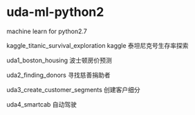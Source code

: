 # uda-ml-python2
machine learn for python2.7

kaggle_titanic_survival_exploration kaggle 泰坦尼克号生存率探索

uda1_boston_housing 波士顿房价预测

uda2_finding_donors 寻找慈善捐助者

uda3_create_customer_segments 创建客户细分

uda4_smartcab 自动驾驶

